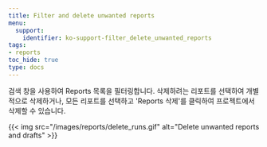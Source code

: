 ```yaml
---
title: Filter and delete unwanted reports
menu:
  support:
    identifier: ko-support-filter_delete_unwanted_reports
tags:
- reports
toc_hide: true
type: docs
---
```


검색 창을 사용하여 Reports 목록을 필터링합니다. 삭제하려는 리포트를 선택하여 개별적으로 삭제하거나, 모든 리포트를 선택하고 'Reports 삭제'를 클릭하여 프로젝트에서 삭제할 수 있습니다.

{{< img src="/images/reports/delete_runs.gif" alt="Delete unwanted reports and drafts" >}}
